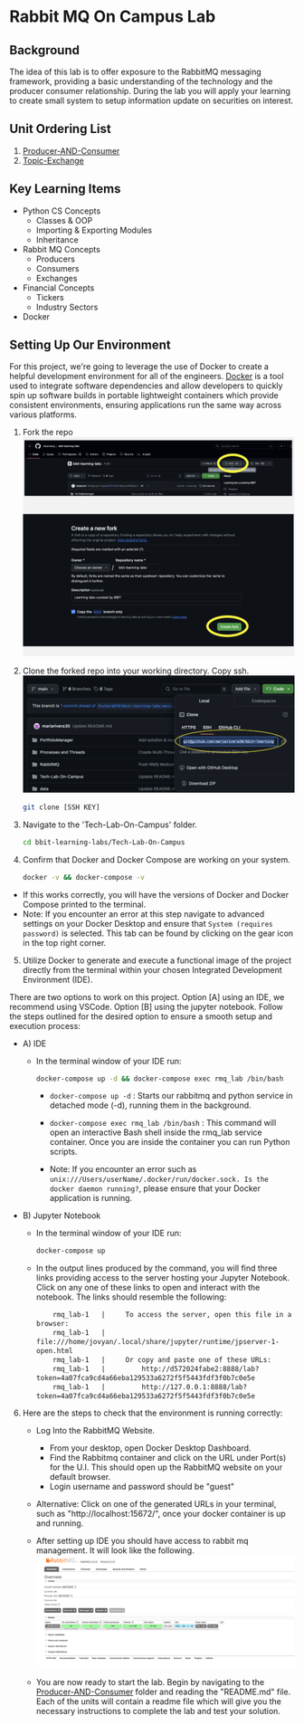 # Rabbit MQ On Campus Lab

## Background

The idea of this lab is to offer exposure to the RabbitMQ messaging framework, providing a basic understanding of the technology and the producer consumer relationship. During the lab you will apply your learning to create small system to setup information update on securities on interest. 

## Unit Ordering List

1. [Producer-AND-Consumer](./Producer-And-Consumer/README.md)
2. [Topic-Exchange](./Topic-Exchange/README.md)

## Key Learning Items

- Python CS Concepts
    - Classes & OOP
    - Importing & Exporting Modules
    - Inheritance 
- Rabbit MQ Concepts
    - Producers
    - Consumers
    - Exchanges
- Financial Concepts
    - Tickers
    - Industry Sectors
- Docker

## Setting Up Our Environment
For this project, we're going to leverage the use of Docker to create a helpful development environment for all of the engineers. [Docker](https://docs.docker.com/desktop/) is a tool used to integrate software dependencies and allow developers to quickly spin up software builds in portable lightweight containers which provide consistent environments, ensuring applications run the same way across various platforms. 

1. Fork the repo
![fork](../data/Images/fork-1.JPG)

2. Clone the forked repo into your working directory. Copy ssh. 
![ssh](../data/Images/copy_ssh.PNG)

    ```sh
    git clone [SSH KEY]
    ```

3. Navigate to the 'Tech-Lab-On-Campus' folder.
    ```sh
    cd bbit-learning-labs/Tech-Lab-On-Campus
    ```

4. Confirm that Docker and Docker Compose are working on your system.
    ```sh
    docker -v && docker-compose -v
    ```
* If this works correctly, you will have the versions of Docker and Docker Compose printed to the terminal.
* Note: If you encounter an error at this step navigate to advanced settings on your  Docker Desktop and ensure that `System (requires password)` is selected. This tab can be found by clicking on the gear icon in the top right corner.

5. Utilize Docker to generate and execute a functional image of the project directly from the terminal within your chosen Integrated Development Environment (IDE). 

There are two options to work on this project. Option [A] using an IDE, we recommend using VSCode. Option [B] using the jupyter notebook. Follow the steps outlined for the desired option to ensure a smooth setup and execution process:

* A) IDE  
    * In the terminal window of your IDE run:
        ```sh
        docker-compose up -d && docker-compose exec rmq_lab /bin/bash
        ```
        *  `docker-compose up -d` : Starts our rabbitmq and python service in detached mode (-d), running them in the background.
        * `docker-compose exec rmq_lab /bin/bash` : This command will open an interactive Bash shell inside the rmq_lab service container. Once you are inside the container you can run Python scripts.

        * Note: If you encounter an error such as `unix:///Users/userName/.docker/run/docker.sock. Is the docker daemon running?`, please ensure that your Docker application is running.

* B) Jupyter Notebook
    * In the terminal window of your IDE run:
        ```sh
        docker-compose up
        ```
    * In the output lines produced by the command, you will find three links providing access to the server hosting your Jupyter Notebook. Click on any one of these links to open and interact with the notebook. The links should resemble the following:
        ```
            rmq_lab-1   |     To access the server, open this file in a browser:
            rmq_lab-1   |         file:///home/jovyan/.local/share/jupyter/runtime/jpserver-1-open.html
            rmq_lab-1   |     Or copy and paste one of these URLs:
            rmq_lab-1   |         http://d572024fabe2:8888/lab?token=4a07fca9cd4a66eba129533a6272f5f5443fdf3f0b7c0e5e
            rmq_lab-1   |         http://127.0.0.1:8888/lab?token=4a07fca9cd4a66eba129533a6272f5f5443fdf3f0b7c0e5e
        ```
6. Here are the steps to check that the environment is running correctly:
    * Log Into the RabbitMQ Website.
        * From your desktop, open Docker Desktop Dashboard.
        * Find the Rabbitmq container and click on the URL under Port(s) for the U.I. This should open up the RabbitMQ website on your default browser.
        * Login username and password should be "guest"
    
    * Alternative:  Click on one of the generated URLs in your terminal, such as "http://localhost:15672/", once your docker container is up and running.
    
    * After setting up IDE you should have access to rabbit mq management. It will look like the following.
        ![rabbitmqup](../data/Images/rabbit_mq.PNG)   
    * You are now ready to start the lab. Begin by navigating to the [Producer-AND-Consumer](./Producer-And-Consumer/README.md) folder and reading the "README.md" file. Each of the units will contain a readme file which will give you the necessary instructions to complete the lab and test your solution.



